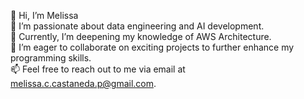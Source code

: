 👋 Hi, I’m Melissa  
👀 I’m passionate about data engineering and AI development.  
🌱 Currently, I’m deepening my knowledge of AWS Architecture.  
💞️ I’m eager to collaborate on exciting projects to further enhance my programming skills.  
📫 Feel free to reach out to me via email at melissa.c.castaneda.p@gmail.com.  


<!---
mccastanedap/mccastanedap is a ✨ special ✨ repository because its `README.md` (this file) appears on your GitHub profile.
You can click the Preview link to take a look at your changes.
--->
